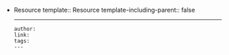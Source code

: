- Resource
  template:: Resource
  template-including-parent:: false
	- ---
	  author: 
	  link: 
	  tags: 
	  ---